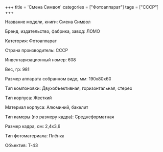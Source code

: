 +++
title = 'Смена Символ'
categories = ["Фотоаппарат"]
tags = ["СССР"]
+++

Название модели, книги: Смена Символ

Бренд, издательство, фабрика, завод: ЛОМО

Категория: Фотоаппарат

Страна производитель: СССР

Инвентаризационный номер: 608

Вес, гр: 981

Размер аппарата  собранном виде, мм: 190х80х60

Тип компоновки: Двухобъективная, горизонтальная, стерео

Тип корпуса: Жесткий

Материал корпуса: Алюминий, бакелит

Тип камеры (по размеру кадра): Среднеформатная

Размер кадра, см: 2,4х3,6

Тип фотоматериала: Плёнка

Объектив: Т-43

